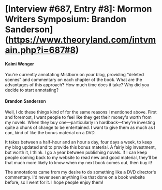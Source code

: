 # [Interview #687, Entry #8]: Mormon Writers Symposium: Brandon Sanderson](https://www.theoryland.com/intvmain.php?i=687#8)

#### Kaimi Wenger

You're
currently annotating
Mistborn on your blog, providing "deleted scenes" and commentary on each chapter of the book. What are the advantages of this approach? How much time does it take? Why did you decide to start annotating?

#### Brandon Sanderson

Well, I do these things kind of for the same reasons I mentioned above. First and foremost, I want people to feel like they get their money's worth from my novels. When they buy one—particularly in hardback—they're investing quite a chunk of change to be entertained. I want to give them as much as I can, kind of like the bonus material on a DVD.

It takes between a half-hour and an hour a day, four days a week, to keep my blog updated and to provide this bonus material. A fairly big investment, but worth it, I think. I go a year between publishing novels. If I can keep people coming back to my website to read new and good material, they'll be that much more likely to know when my next book comes out, then buy it!

The annotations came from my desire to do something like a DVD director's commentary. I'd never seen anything like that done on a book website before, so I went for it. I hope people enjoy them!

